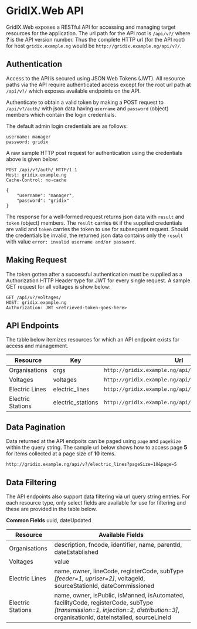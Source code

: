 # GridIX.Web API

GridIX.Web exposes a RESTful API for accessing and managing target resources for the application. The url path for the API root is `/api/v?/` where _**?**_ is the API version number. Thus the complete HTTP url (for the API root) for host `gridix.example.ng` would be `http://gridix.example.ng/api/v?/`.


## Authentication

Access to the API is secured using JSON Web Tokens (JWT). All resource paths via the API require authenticated access except for the root url path at `/api/v?/` which exposes available endpoints on the API.

Authenticate to obtain a valid token by making a POST request to `/api/v?/auth/` with json data having `username` and `password` (object) members which contain the login credentials. 

The default admin login credentials are as follows:

	username: manager
	password: gridix


A raw sample HTTP post request for authentication using the credentials above is given below:

    POST /api/v?/auth/ HTTP/1.1
    Host: gridix.example.ng
    Cache-Control: no-cache

    {
        "username": "manager", 
        "password": "gridix"
    }

The response for a well-formed request returns json data with `result` and `token` (object) members. The `result` carries `OK` if the supplied credentials are valid and `token` carries the token to use for subsequent request. Should the credentials be invalid,
the returned json data contains only the `result` with value `error: invalid username and/or password`.


## Making Request

The token gotten after a successful authentication must be supplied as a Authorization HTTP Header type for JWT for every single request. A sample GET request for all voltages is show below:

    GET /api/v?/voltages/
    HOST: gridix.example.ng
    Authorization: JWT <retrieved-token-goes-here>


## API Endpoints
The table below itemizes resources for which an API endpoint exists for access and management.

Resource      | Key      | Url
--------------|----------|----
Organisations | orgs     | `http://gridix.example.ng/api/v?/orgs/`
Voltages      | voltages | `http://gridix.example.ng/api/v?/voltages/`
Electric Lines    | electric_lines    | `http://gridix.example.ng/api/v?/electric_lines/`
Electric Stations | electric_stations | `http://gridix.example.ng/api/v?/electric_stations/`


## Data Pagination

Data returned at the API endpoits can be paged using `page` and `pageSize` within the query string. The sample url below shows how to access page **5** for items collected at a page size of **10** items.

    http://gridix.example.ng/api/v?/electric_lines?pageSize=10&page=5


## Data Filtering

The API endpoints also support data filtering via url query string entries. For each resource type, only select fields are available for use for filtering and these are provided in the table below.

**Common Fields**
uuid, dateUpdated


Resource       | Available Fields
---------------|-----------------
Organisations  | description, fncode, identifier, name, parentId, dateEstablished
Voltages       | value
Electric Lines | name, owner, lineCode, registerCode, subType *[feeder=1, upriser=2]*, voltageId, sourceStationId, dateCommissioned
Electric Stations | name, owner, isPublic, isManned, isAutomated, facilityCode, registerCode, subType *[transmission=1, injection=2, distribution=3]*, organisationId, dateInstalled, sourceLineId 
